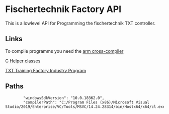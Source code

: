 # Fischertechnik Factory API

This is a lowlevel API for Programming the fischertechnik TXT controller.

## Links

To compile programms you need the [arm cross-compiler](https://releases.linaro.org/components/toolchain/binaries/7.2-2017.11/arm-linux-gnueabihf/gcc-linaro-7.2.1-2017.11-i686-mingw32_arm-linux-gnueabihf.tar.xz)

[C Helper classes](https://github.com/fischertechnik/txt_demo_c_download)

[TXT Training Factory Industry Program](https://github.com/fischertechnik/txt_training_factory)

## Paths

            "windowsSdkVersion": "10.0.18362.0",
            "compilerPath": "C:/Program Files (x86)/Microsoft Visual Studio/2019/Enterprise/VC/Tools/MSVC/14.24.28314/bin/Hostx64/x64/cl.exe",